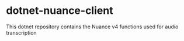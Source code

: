 # dotnet-nuance-client
This dotnet repository contains the Nuance v4 functions used for audio transcription
